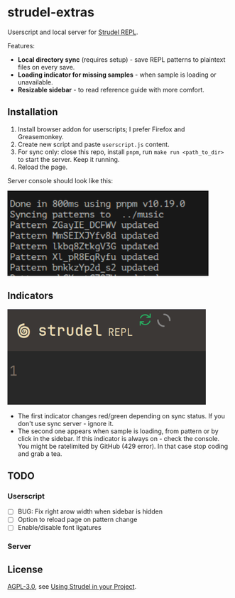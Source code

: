 # strudel-extras

Userscript and local server for [Strudel REPL](https://strudel.cc).

Features:

- **Local directory sync** (requires setup) - save REPL patterns to plaintext files on every save.
- **Loading indicator for missing samples** - when sample is loading or unavailable.
- **Resizable sidebar** - to read reference guide with more comfort.

## Installation

1. Install browser addon for userscripts; I prefer Firefox and Greasemonkey.
2. Create new script and paste `userscript.js` content.
3. For sync only: close this repo, install `pnpm`, run `make run <path_to_dir>` to start the server. Keep it running.
4. Reload the page.

Server console should look like this:

<img src="screenshot2.png">

## Indicators

<img src="screenshot.png">

- The first indicator changes red/green depending on sync status. If you don't use sync server - ignore it.
- The second one appears when sample is loading, from pattern or by click in the sidebar. If this indicator is always on - check the console. You might be ratelimited by GitHub (429 error). In that case stop coding and grab a tea.

## TODO

### Userscript

- [ ] BUG: Fix right arow width when sidebar is hidden
- [ ] Option to reload page on pattern change
- [ ] Enable/disable font ligatures

### Server

## License

[AGPL-3.0](https://www.gnu.org/licenses/agpl-3.0.en.html), see [Using Strudel in your Project](https://strudel.cc/technical-manual/project-start/).